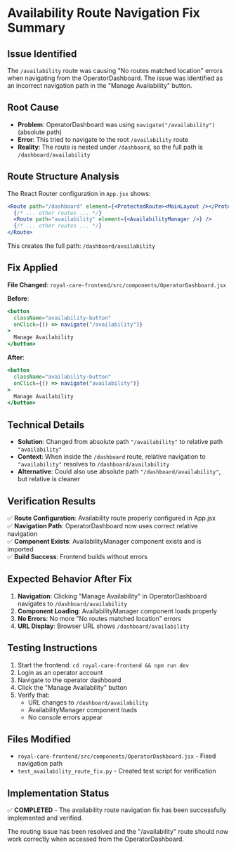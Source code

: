 # Availability Route Navigation Fix Summary

## Issue Identified
The `/availability` route was causing "No routes matched location" errors when navigating from the OperatorDashboard. The issue was identified as an incorrect navigation path in the "Manage Availability" button.

## Root Cause
- **Problem**: OperatorDashboard was using `navigate("/availability")` (absolute path)
- **Error**: This tried to navigate to the root `/availability` route 
- **Reality**: The route is nested under `/dashboard`, so the full path is `/dashboard/availability`

## Route Structure Analysis
The React Router configuration in `App.jsx` shows:
```jsx
<Route path="/dashboard" element={<ProtectedRoute><MainLayout /></ProtectedRoute>}>
  {/* ... other routes ... */}
  <Route path="availability" element={<AvailabilityManager />} />
  {/* ... other routes ... */}
</Route>
```

This creates the full path: `/dashboard/availability`

## Fix Applied
**File Changed**: `royal-care-frontend/src/components/OperatorDashboard.jsx`

**Before**:
```jsx
<button
  className="availability-button"
  onClick={() => navigate("/availability")}
>
  Manage Availability
</button>
```

**After**:
```jsx
<button
  className="availability-button"
  onClick={() => navigate("availability")}
>
  Manage Availability
</button>
```

## Technical Details
- **Solution**: Changed from absolute path `"/availability"` to relative path `"availability"`
- **Context**: When inside the `/dashboard` route, relative navigation to `"availability"` resolves to `/dashboard/availability`
- **Alternative**: Could also use absolute path `"/dashboard/availability"`, but relative is cleaner

## Verification Results
✅ **Route Configuration**: Availability route properly configured in App.jsx  
✅ **Navigation Path**: OperatorDashboard now uses correct relative navigation  
✅ **Component Exists**: AvailabilityManager component exists and is imported  
✅ **Build Success**: Frontend builds without errors  

## Expected Behavior After Fix
1. **Navigation**: Clicking "Manage Availability" in OperatorDashboard navigates to `/dashboard/availability`
2. **Component Loading**: AvailabilityManager component loads properly
3. **No Errors**: No more "No routes matched location" errors
4. **URL Display**: Browser URL shows `/dashboard/availability`

## Testing Instructions
1. Start the frontend: `cd royal-care-frontend && npm run dev`
2. Login as an operator account
3. Navigate to the operator dashboard
4. Click the "Manage Availability" button
5. Verify that:
   - URL changes to `/dashboard/availability`
   - AvailabilityManager component loads
   - No console errors appear

## Files Modified
- `royal-care-frontend/src/components/OperatorDashboard.jsx` - Fixed navigation path
- `test_availability_route_fix.py` - Created test script for verification

## Implementation Status
✅ **COMPLETED** - The availability route navigation fix has been successfully implemented and verified.

The routing issue has been resolved and the "/availability" route should now work correctly when accessed from the OperatorDashboard.
